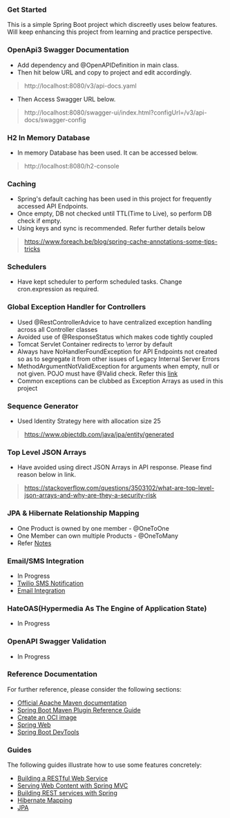 ### Get Started
This is a simple Spring Boot project which discreetly uses below features. Will keep enhancing this project from learning and practice perspective.

### OpenApi3 Swagger Documentation  
* Add dependency and @OpenAPIDefinition in main class.
* Then hit below URL and copy to project and edit accordingly.
> http://localhost:8080/v3/api-docs.yaml
* Then Access Swagger URL below.
> http://localhost:8080/swagger-ui/index.html?configUrl=/v3/api-docs/swagger-config

### H2 In Memory Database
* In memory Database has been used. It can be accessed below.
> http://localhost:8080/h2-console

### Caching
* Spring's default caching has been used in this project for frequently accessed API Endpoints.
* Once empty, DB not checked until TTL(Time to Live), so perform DB check if empty.
* Using keys and sync is recommended. Refer further details below
> https://www.foreach.be/blog/spring-cache-annotations-some-tips-tricks

### Schedulers
* Have kept scheduler to perform scheduled tasks. Change cron.expression as required.

### Global Exception Handler for Controllers
* Used @RestControllerAdvice to have centralized exception handling across all Controller classes
* Avoided use of @ResponseStatus which makes code tightly coupled
* Tomcat Servlet Container redirects to \error by default
* Always have NoHandlerFoundException for API Endpoints not created so as to segregate it from other issues of Legacy Internal Server Errors
* MethodArgumentNotValidException for arguments when empty, null or not given. POJO must have @Valid check. Refer this [link](https://docs.spring.io/spring/docs/current/javadoc-api/org/springframework/web/bind/MethodArgumentNotValidException.html)
* Common exceptions can be clubbed as Exception Arrays as used in this project

### Sequence Generator
* Used Identity Strategy here with allocation size 25
> https://www.objectdb.com/java/jpa/entity/generated

### Top Level JSON Arrays
* Have avoided using direct JSON Arrays in API response. Please find reason below in link.
> https://stackoverflow.com/questions/3503102/what-are-top-level-json-arrays-and-why-are-they-a-security-risk

### JPA & Hibernate Relationship Mapping
* One Product is owned by one member - @OneToOne
* One Member can own multiple Products - @OneToMany
* Refer [Notes](https://github.com/anupama-sinha/anupama-notes/blob/master/hibernate-mapping.md)

### Email/SMS Integration
* In Progress
* [Twilio SMS Notification](https://www.twilio.com/docs/sms/quickstart/java)
* [Email Integration](https://www.baeldung.com/spring-email)

### HateOAS(Hypermedia As The Engine of Application State)
* In Progress

### OpenAPI Swagger Validation
* In Progress

### Reference Documentation
For further reference, please consider the following sections:

* [Official Apache Maven documentation](https://maven.apache.org/guides/index.html)
* [Spring Boot Maven Plugin Reference Guide](https://docs.spring.io/spring-boot/docs/2.3.4.RELEASE/maven-plugin/reference/html/)
* [Create an OCI image](https://docs.spring.io/spring-boot/docs/2.3.4.RELEASE/maven-plugin/reference/html/#build-image)
* [Spring Web](https://docs.spring.io/spring-boot/docs/2.3.4.RELEASE/reference/htmlsingle/#boot-features-developing-web-applications)
* [Spring Boot DevTools](https://docs.spring.io/spring-boot/docs/2.3.4.RELEASE/reference/htmlsingle/#using-boot-devtools)

### Guides
The following guides illustrate how to use some features concretely:

* [Building a RESTful Web Service](https://spring.io/guides/gs/rest-service/)
* [Serving Web Content with Spring MVC](https://spring.io/guides/gs/serving-web-content/)
* [Building REST services with Spring](https://spring.io/guides/tutorials/bookmarks/)
* [Hibernate Mapping](https://stackabuse.com/a-guide-to-jpa-with-hibernate-relationship-mapping/)
* [JPA](https://www.objectdb.com/java/jpa)